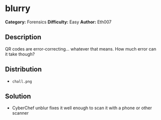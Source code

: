 # blurry
**Category:** Forensics
**Difficulty:** Easy
**Author:** Eth007

## Description

QR codes are error-correcting... whatever that means. How much error can it take though?

## Distribution

- `chall.png`

## Solution

- CyberChef unblur fixes it well enough to scan it with a phone or other scanner
